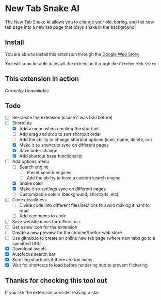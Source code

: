 # New Tab Snake AI
The New Tab Snake AI allows you to change your old, boring, and flat new tab page into a new tab page that plays snake in the background! 

## Install
You are able to install this extension through the [Google Web Store](https://chrome.google.com/webstore/detail/new-tab-snake-ai/ngjmagheegdkpejmnmjhpddloimnednh)

You will soon be able to install the extension through the `Firefox Web Store`

## This extension in action
<i>Currently Unavailable</i>

## Todo
* [ ] Re-create the extension (cause it was bad before) 
* [ ] Shortcuts
    * [X] Add a menu when creating the shortcut
    * [ ] Add drag and drop to sort shortcut order
    * [ ] Add the ability to change shortcut options (icon, name, delete, url)
    * [X] Make it so shortcuts sync on different pages
    * [X] Save order change
    * [X] Add shortcut base functionality
* [ ] Add options menu
    * [ ] Search engine
        * [ ] Preset search engines
        * [ ] Add the ability to have a custom search engine
    * [X] Snake color
    * [X] Make it so settings sync on different pages
    * [ ] Customizable colors (background, shortcuts, etc)
* [ ] Code cleanliness
    * [ ] Divide code into different files/sections to avoid making it hard to read
    * [ ] Add comments to code

* [ ] Save website icons for offline use
* [ ] Get a new icon for the extension
* [ ] Create a new preview for the chrome/firefox web store
* [ ] Use github.io to create an online new tab page (where new tabs go to a specified URL)
* [X] Download assets
* [X] Autofocus search bar
* [X] Scrolling shortcuts if there are too many
* [X] Wait for shortcuts to load before rendering hud to prevent flickering

## Thanks for checking this tool out
If you like the extension consider leaving a star